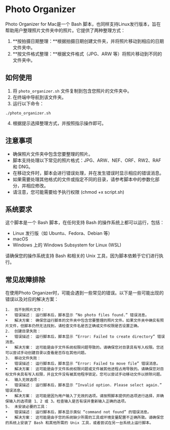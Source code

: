 # Photo Organizer

Photo Organizer for Mac是一个 Bash 脚本，也同样支持Linux发行版本，旨在帮助用户整理照片文件夹中的照片。它提供了两种整理方式：

1. **按拍摄日期整理：**根据拍摄日期创建文件夹，并将照片移动到相应的日期文件夹中。
2. **按文件格式整理：**根据文件格式（JPG、ARW 等）将照片移动到不同的文件夹中。

## 如何使用

1. 将 `photo_organizer.sh` 文件复制到包含您照片的文件夹中。
2. 在终端中导航到该文件夹。
3. 运行以下命令：

```
./photo_organizer.sh
```

4. 根据提示选择整理方式，并按照指示操作即可。

## 注意事项

- 确保照片文件夹中包含您要整理的照片。
- 脚本支持处理以下常见的照片格式：JPG、ARW、NEF、ORF、RW2、RAF 和 DNG。
- 在移动文件时，脚本会进行错误处理，并在发生错误时显示相应的错误消息。
- 如果需要处理其他格式的文件或指定不同的目录，请参考脚本中的参数化部分，并相应修改。
- 请注意，您可能需要给予执行权限 (chmod +x script.sh)

## 系统要求

这个脚本是一个 Bash 脚本，在任何支持 Bash 的操作系统上都可以运行，包括：

- Linux 发行版（如 Ubuntu、Fedora、Debian 等）
- macOS
- Windows 上的 Windows Subsystem for Linux (WSL)

请确保您的操作系统支持 Bash 和相关的 Unix 工具，因为脚本依赖于它们进行执行。

## 常见故障排除

在使用Photo Organizer时，可能会遇到一些常见的错误。以下是一些可能出现的错误以及对应的解决方案：

	1.	找不到照片文件：
	•	错误描述： 运行脚本后，脚本显示 “No photo files found.” 错误消息。
	•	解决方案： 确保您运行脚本的文件夹中包含您要整理的照片文件。如果文件夹中确实有照片文件，但脚本仍然无法找到，请检查文件名是否正确或文件权限是否设置正确。
	2.	创建目录失败：
	•	错误描述： 运行脚本后，脚本显示 “Error: Failed to create directory” 错误消息。
	•	解决方案： 这可能是由于文件系统权限问题导致的。请确保您对目录具有写入权限。您还可以尝试手动创建目录以查看是否存在其他问题。
	3.	移动文件失败：
	•	错误描述： 运行脚本后，脚本显示 “Error: Failed to move file” 错误消息。
	•	解决方案： 这可能是由于文件系统权限问题或文件被其他进程占用导致的。请确保您对目标文件夹具有写入权限，并且文件没有被其他程序锁定。您可以尝试手动移动文件以排除问题。
	4.	输入无效选项：
	•	错误描述： 运行脚本后，脚本显示 “Invalid option. Please select again.” 错误消息。
	•	解决方案： 这可能是因为用户输入了无效的选项。请按照脚本提供的选项进行选择，并确保输入的选项是 1、2 或 3。检查输入是否有误并重新输入正确的选项。
	5.	未安装必要的工具：
	•	错误描述： 运行脚本后，脚本显示类似 “command not found” 的错误消息。
	•	解决方案： 这可能是由于您的系统缺少所需的工具或环境变量配置不正确所致。请确保您的系统上安装了 Bash 和其他所需的 Unix 工具，或者尝试在另一台系统上运行脚本。
